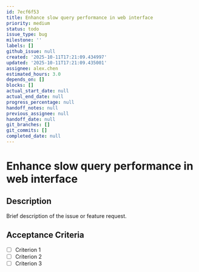 ```yaml
---
id: 7ecf6f53
title: Enhance slow query performance in web interface
priority: medium
status: todo
issue_type: bug
milestone: ''
labels: []
github_issue: null
created: '2025-10-11T17:21:09.434997'
updated: '2025-10-11T17:21:09.435001'
assignee: alex.chen
estimated_hours: 3.0
depends_on: []
blocks: []
actual_start_date: null
actual_end_date: null
progress_percentage: null
handoff_notes: null
previous_assignee: null
handoff_date: null
git_branches: []
git_commits: []
completed_date: null
---
```


# Enhance slow query performance in web interface

## Description

Brief description of the issue or feature request.

## Acceptance Criteria

- [ ] Criterion 1
- [ ] Criterion 2
- [ ] Criterion 3